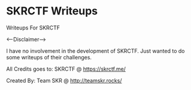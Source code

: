 # SKRCTF Writeups
Writeups For SKRCTF

<--Disclaimer-->

I have no involvement in the development of SKRCTF. Just wanted to do some writeups of their challenges.

All Credits goes to:
SKRCTF @ https://skrctf.me/

Created By: Team SKR @ http://teamskr.rocks/


